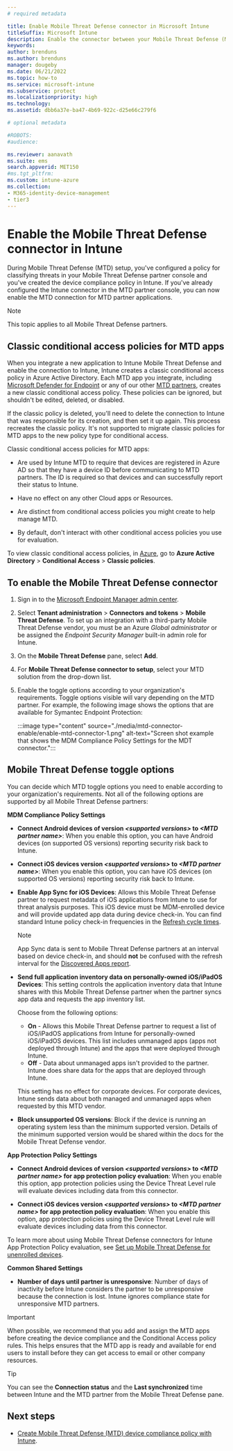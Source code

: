 ```yaml
---
# required metadata

title: Enable Mobile Threat Defense connector in Microsoft Intune
titleSuffix: Microsoft Intune
description: Enable the connector between your Mobile Threat Defense (MTD) partner and Microsoft Intune.
keywords:
author: brenduns
ms.author: brenduns
manager: dougeby
ms.date: 06/21/2022
ms.topic: how-to
ms.service: microsoft-intune
ms.subservice: protect
ms.localizationpriority: high
ms.technology:
ms.assetid: dbb6a37e-ba47-4b69-922c-d25e66c279f6

# optional metadata

#ROBOTS:
#audience:

ms.reviewer: aanavath
ms.suite: ems
search.appverid: MET150
#ms.tgt_pltfrm:
ms.custom: intune-azure
ms.collection: 
- M365-identity-device-management
- tier3
---
```


# Enable the Mobile Threat Defense connector in Intune

During Mobile Threat Defense (MTD) setup, you've configured a policy for classifying threats in your Mobile Threat Defense partner console and you've created the device compliance policy in Intune. If you've already configured the Intune connector in the MTD partner console, you can now enable the MTD connection for MTD partner applications.

> [!NOTE]
> This topic applies to all Mobile Threat Defense partners.

## Classic conditional access policies for MTD apps

When you integrate a new application to Intune Mobile Threat Defense and enable the connection to Intune, Intune creates a classic conditional access policy in Azure Active Directory. Each MTD app you integrate, including [Microsoft Defender for Endpoint](advanced-threat-protection.md) or any of our other [MTD partners](mobile-threat-defense.md#mobile-threat-defense-partners), creates a new classic conditional access policy. These policies can be ignored, but shouldn't be edited, deleted, or disabled.

If the classic policy is deleted, you'll need to delete the connection to Intune that was responsible for its creation, and then set it up again. This process recreates the classic policy. It's not supported to migrate classic policies for MTD apps to the new policy type for conditional access.

Classic conditional access policies for MTD apps:

- Are used by Intune MTD to require that devices are registered in Azure AD so that they have a device ID before communicating to MTD partners. The ID is required so that devices and can successfully report their status to Intune.

- Have no effect on any other Cloud apps or Resources.

- Are distinct from conditional access policies you might create to help manage MTD.

- By default, don't interact with other conditional access policies you use for evaluation.

To view classic conditional access policies, in [Azure](https://portal.azure.com/#home), go to **Azure Active Directory** > **Conditional Access** > **Classic policies**.

## To enable the Mobile Threat Defense connector

1. Sign in to the [Microsoft Endpoint Manager admin center](https://go.microsoft.com/fwlink/?linkid=2109431).

2. Select **Tenant administration** > **Connectors and tokens** > **Mobile Threat Defense**. To set up an integration with a third-party Mobile Threat Defense vendor, you must be an Azure *Global administrator* or be assigned the *Endpoint Security Manager* built-in admin role for Intune.

3. On the **Mobile Threat Defense** pane, select **Add**.

4. For **Mobile Threat Defense connector to setup**, select your MTD solution from the drop-down list.

5. Enable the toggle options according to your organization's requirements. Toggle options visible will vary depending on the MTD partner.  For example, the following image shows the options that are available for Symantec Endpoint Protection:

   :::image type="content" source="./media/mtd-connector-enable/enable-mtd-connector-1.png" alt-text="Screen shot example that shows the MDM Compliance Policy Settings for the MDT connector.":::

## Mobile Threat Defense toggle options

You can decide which MTD toggle options you need to enable according to your organization's requirements. Not all of the following options are supported by all Mobile Threat Defense partners:

**MDM Compliance Policy Settings**

- **Connect Android devices of version _\<supported versions>_ to _\<MTD partner name>_**: When you enable this option, you can have Android devices (on supported OS versions) reporting security risk back to Intune.

- **Connect iOS devices version _\<supported versions>_ to _\<MTD partner name>_**: When you enable this option, you can have iOS devices (on supported OS versions) reporting security risk back to Intune.

- **Enable App Sync for iOS Devices**: Allows this Mobile Threat Defense partner to request metadata of iOS applications from Intune to use for threat analysis purposes. This iOS device must be MDM-enrolled device and will provide updated app data during device check-in. You can find standard Intune policy check-in frequencies in the [Refresh cycle times](../configuration/device-profile-troubleshoot.md#policy-refresh-intervals). 

  > [!NOTE]  
  > App Sync data is sent to Mobile Threat Defense partners at an interval based on device check-in, and should **not** be confused with the refresh interval for the [Discovered Apps report](../apps/app-discovered-apps.md#details-of-discovered-apps).

- **Send full application inventory data on personally-owned iOS/iPadOS Devices​**: This setting controls the application inventory data that Intune shares with this Mobile Threat Defense partner when the partner syncs app data and requests the app inventory list.

  Choose from the following options:

  - **On** - Allows this Mobile Threat Defense partner to request a list of iOS/iPadOS applications from Intune for personally-owned iOS/iPadOS devices. This list includes unmanaged apps (apps not deployed through Intune) and the apps that were deployed through Intune. 
  - **Off** - Data about unmanaged apps isn't provided to the partner. Intune does share data for the apps that are deployed through Intune.

  This setting has no effect for corporate devices. For corporate devices, Intune sends data about both managed and unmanaged apps when requested by this MTD vendor.

- **Block unsupported OS versions**: Block if the device is running an operating system less than the minimum supported version. Details of the minimum supported version would be shared within the docs for the Mobile Threat Defense vendor.

**App Protection Policy Settings**

- **Connect Android devices of version *\<supported versions>* to *\<MTD partner name>* for app protection policy evaluation**: When you enable this option, app protection policies using the Device Threat Level rule will evaluate devices including data from this connector.

- **Connect iOS devices version *\<supported versions>* to *\<MTD partner name>* for app protection policy evaluation**: When you enable this option, app protection policies using the Device Threat Level rule will evaluate devices including data from this connector.

To learn more about using Mobile Threat Defense connectors for Intune App Protection Policy evaluation, see [Set up Mobile Threat Defense for unenrolled devices](mtd-enable-unenrolled-devices.md).

**Common Shared Settings**

- **Number of days until partner is unresponsive**: Number of days of inactivity before Intune considers the partner to be unresponsive because the connection is lost. Intune ignores compliance state for unresponsive MTD partners.

> [!IMPORTANT]
> When possible, we recommend that you add and assign the MTD apps before creating the device compliance and the Conditional Access policy rules. This helps ensures that the MTD app is ready and available for end users to install before they can get access to email or other company resources.

> [!TIP]
> You can see the **Connection status** and the **Last synchronized** time between Intune and the MTD partner from the Mobile Threat Defense pane.

## Next steps

- [Create Mobile Threat Defense (MTD) device compliance policy with Intune](mtd-device-compliance-policy-create.md).
